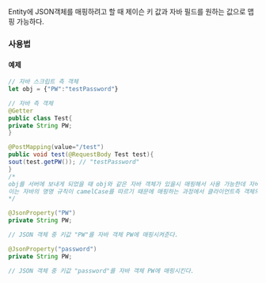 
Entity에 JSON객체를 매핑하려고 할 때 제이슨 키 값과 자바 필드를 원하는 값으로 맵핑 가능하다.

### 사용법

#### 예제
```javascript
// 자바 스크립트 측 객체
let obj = {"PW":"testPassword"}


```
```java
// 자바 측 객체
@Getter
public class Test{
private String PW;
}

@PostMapping(value="/test")
public void test(@RequestBody Test test){
sout(test.getPW()); // "testPassword"
}
/* 
obj를 서버에 보내게 되었을 때 obj와 같은 자바 객체가 있을시 매핑해서 사용 가능한데 자바 객체의 필드명이 모두 대문자일 경우 같은 PW인데도 매핑이 안 되는 현상이 발생한다.
이는 자바의 명명 규칙이 camelCase를 따르기 때문에 매핑하는 과정에서 클라이언트측 객체의 PW를 자바 객체 PW에 매핑하는 과정에서 자바 객체의 필드명 PW를 pw로 읽어들이면서 생기는 오류이다.
*/
```

```java
@JsonProperty("PW")  
private String PW;

// JSON 객체 중 키값 "PW"를 자바 객체 PW에 매핑시켜준다.
```

```java
@JsonProperty("password")  
private String PW;

// JSON 객체 중 키값 "password"를 자바 객체 PW에 매핑시킨다.
```
